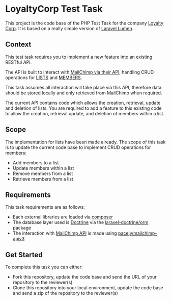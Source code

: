 # LoyaltyCorp Test Task

This project is the code base of the PHP Test Task for the company [Loyalty Corp][1]. 
It is based on a really simple version of [Laravel Lumen][2].

## Context
This test task requires you to implement a new feature into an existing RESTful API.

The API is built to interact with [MailChimp via their API][3], handling CRUD operations for [LISTS][4] and [MEMBERS][5].

This task assumes all interaction will take place via this API, therefore data should be stored locally and 
only retrieved from MailChimp when required. 

The current API contains code which allows the creation, retrieval, update and deletion of lists. 
You are required to add a feature to this existing code to allow the creation, retrieval update, and 
deletion of members within a list.

## Scope
The implementation for lists have been made already. The scope of this task is to update the current code base to
implement CRUD operations for members:

- Add members to a list
- Update members within a list
- Remove members from a list
- Retrieve members from a list

## Requirements
This task requirements are as follows:

- Each external libraries are loaded via [composer][9]
- The database layer used is [Doctrine][6] via the [laravel-doctrine/orm][7] package
- The interaction with [MailChimp API][3] is made using [pacely/mailchimp-apiv3][8]

## Get Started
To complete this task you can either:

- Fork this repository, update the code base and send the URL of your repository to the reviewer(s)
- Clone this repository into your local environment, update the code base and send a zip of the repository to the reviewer(s)

[1]: https://loyaltycorp.com.au
[2]: https://lumen.laravel.com
[3]: http://developer.mailchimp.com/documentation/mailchimp/reference/overview/
[4]: http://developer.mailchimp.com/documentation/mailchimp/reference/overview/lists
[5]: http://developer.mailchimp.com/documentation/mailchimp/reference/overview/lists/members
[6]: http://www.doctrine-project.org/projects/orm.html
[7]: https://www.laraveldoctrine.org/docs/1.3/orm
[8]: https://github.com/pacely/mailchimp-api-v3
[9]: https://getcomposer.org/
